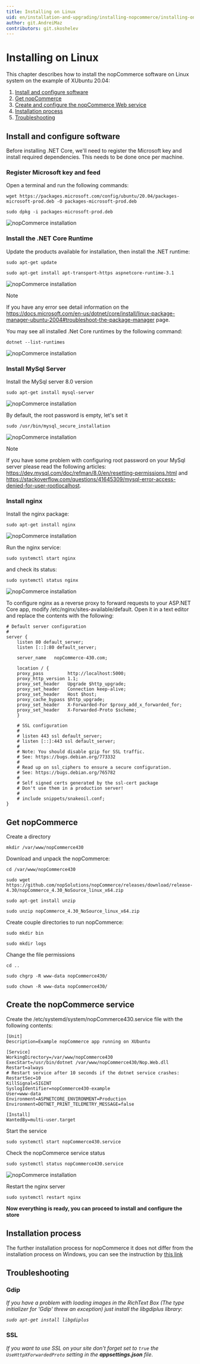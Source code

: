 ```yaml
---
title: Installing on Linux
uid: en/installation-and-upgrading/installing-nopcommerce/installing-on-linux
author: git.AndreiMaz
contributors: git.skoshelev
---
```


# Installing on Linux

This chapter describes how to install the nopCommerce software on Linux system on the example of XUbuntu 20.04:

1. [Install and configure software](#install-and-configure-software)
1. [Get nopCommerce](#get-nopcommerce)
1. [Create and configure the nopCommerce Web service](#create-the-nopcommerce-service)
1. [Installation process](#installation-process)
1. [Troubleshooting](#troubleshooting)

## Install and configure software

Before installing .NET Core, we'll need to register the Microsoft key and install required dependencies. This needs to be done once per machine.

### Register Microsoft key and feed

Open a terminal and run the following commands:

`wget https://packages.microsoft.com/config/ubuntu/20.04/packages-microsoft-prod.deb -O packages-microsoft-prod.deb`

`sudo dpkg -i packages-microsoft-prod.deb`

![nopCommerce installation](_static/installing-on-linux/register_key.jpg)

### Install the .NET Core Runtime

Update the products available for installation, then install the .NET runtime:

`sudo apt-get update`

`sudo apt-get install apt-transport-https aspnetcore-runtime-3.1`

![nopCommerce installation](_static/installing-on-linux/net_core.jpg)

> [!NOTE]
> 
> If you have any error see detail information on the https://docs.microsoft.com/en-us/dotnet/core/install/linux-package-manager-ubuntu-2004#troubleshoot-the-package-manager page.

You may see all installed .Net Core runtimes by the following command:

`dotnet --list-runtimes`

![nopCommerce installation](_static/installing-on-linux/list_runtimes.jpg)

### Install MySql Server

Install the MySql server 8.0 version

`sudo apt-get install mysql-server`

![nopCommerce installation](_static/installing-on-linux/install_mysql.jpg)

By default, the root password is empty, let's set it

`sudo /usr/bin/mysql_secure_installation`

![nopCommerce installation](_static/installing-on-linux/config_mysql.jpg)

> [!NOTE]
> 
> If you have some problem with configuring root password on your MySql server please read the following articles:
> https://dev.mysql.com/doc/refman/8.0/en/resetting-permissions.html and
https://stackoverflow.com/questions/41645309/mysql-error-access-denied-for-user-rootlocalhost.

### Install nginx

Install the nginx package:

`sudo apt-get install nginx`

![nopCommerce installation](_static/installing-on-linux/install_nginx.jpg)

Run the nginx service:

`sudo systemctl start nginx`

and check its status:

`sudo systemctl status nginx`

![nopCommerce installation](_static/installing-on-linux/status_nginx.jpg)

To configure nginx as a reverse proxy to forward requests to your ASP.NET Core app, modify /etc/nginx/sites-available/default. Open it in a text editor and replace the contents with the following:

```
# Default server configuration
#
server {
    listen 80 default_server;
    listen [::]:80 default_server;

    server_name   nopCommerce-430.com;

    location / {
    proxy_pass         http://localhost:5000;
    proxy_http_version 1.1;
    proxy_set_header   Upgrade $http_upgrade;
    proxy_set_header   Connection keep-alive;
    proxy_set_header   Host $host;
    proxy_cache_bypass $http_upgrade;
    proxy_set_header   X-Forwarded-For $proxy_add_x_forwarded_for;
    proxy_set_header   X-Forwarded-Proto $scheme;
    }

    # SSL configuration
    #
    # listen 443 ssl default_server;
    # listen [::]:443 ssl default_server;
    #
    # Note: You should disable gzip for SSL traffic.
    # See: https://bugs.debian.org/773332
    #
    # Read up on ssl_ciphers to ensure a secure configuration.
    # See: https://bugs.debian.org/765782
    #
    # Self signed certs generated by the ssl-cert package
    # Don't use them in a production server!
    #
    # include snippets/snakeoil.conf;
}
```

## Get nopCommerce

Create a directory

`mkdir /var/www/nopCommerce430`

Download and unpack the nopCommerce:

`cd /var/www/nopCommerce430`

`sudo wget https://github.com/nopSolutions/nopCommerce/releases/download/release-4.30/nopCommerce_4.30_NoSource_linux_x64.zip`

`sudo apt-get install unzip`

`sudo unzip nopCommerce_4.30_NoSource_linux_x64.zip`

Create couple directories to run nopCommerce:

`sudo mkdir bin`

`sudo mkdir logs`

Change the file permissions

`cd ..`

`sudo chgrp -R www-data nopCommerce430/`

`sudo chown -R www-data nopCommerce430/`

## Create the nopCommerce service

Create the /etc/systemd/system/nopCommerce430.service file with the following contents:

```
[Unit]
Description=Example nopCommerce app running on XUbuntu

[Service]
WorkingDirectory=/var/www/nopCommerce430
ExecStart=/usr/bin/dotnet /var/www/nopCommerce430/Nop.Web.dll
Restart=always
# Restart service after 10 seconds if the dotnet service crashes:
RestartSec=10
KillSignal=SIGINT
SyslogIdentifier=nopCommerce430-example
User=www-data
Environment=ASPNETCORE_ENVIRONMENT=Production
Environment=DOTNET_PRINT_TELEMETRY_MESSAGE=false

[Install]
WantedBy=multi-user.target
```

Start the service

`sudo systemctl start nopCommerce430.service`

Check the nopCommerce service status

`sudo systemctl status nopCommerce430.service`

![nopCommerce installation](_static/installing-on-linux/status_nopCommerce.jpg)

Restart the nginx server

`sudo systemctl restart nginx`

**Now everything is ready, you can proceed to install and configure the store**

## Installation process

The further installation process for nopCommerce it does not differ from the installation process on Windows, you can see the instruction by [this link](xref:en/installation-and-upgrading/installing-nopcommerce/installing-on-windows#install-nopCommerce)

## Troubleshooting

### Gdip

*If you have a problem with loading images in the RichText Box (The type initializer for 'Gdip' threw an exception) just install the libgdiplus library*:

*`sudo apt-get install libgdiplus`*

### SSL

*If you want to use SSL on your site don't forget set to `true` the `UseHttpXForwardedProto` setting in the **appsettings.json** file*.
